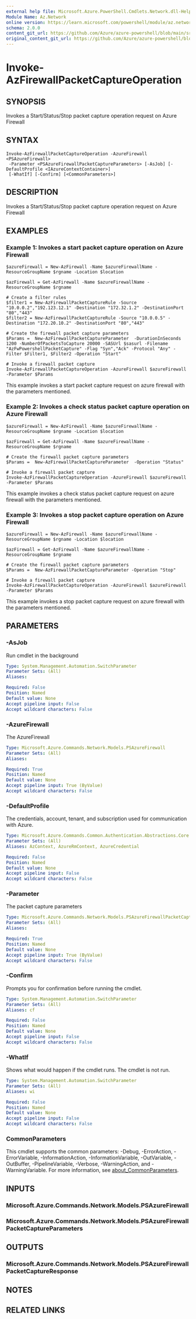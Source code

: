 ```yaml
---
external help file: Microsoft.Azure.PowerShell.Cmdlets.Network.dll-Help.xml
Module Name: Az.Network
online version: https://learn.microsoft.com/powershell/module/az.network/invoke-azfirewallpacketcaptureoperation
schema: 2.0.0
content_git_url: https://github.com/Azure/azure-powershell/blob/main/src/Network/Network/help/Invoke-AzFirewallPacketCaptureOperation.md
original_content_git_url: https://github.com/Azure/azure-powershell/blob/main/src/Network/Network/help/Invoke-AzFirewallPacketCaptureOperation.md
---
```


# Invoke-AzFirewallPacketCaptureOperation

## SYNOPSIS
Invokes a Start/Status/Stop packet capture operation request on Azure Firewall

## SYNTAX

```
Invoke-AzFirewallPacketCaptureOperation -AzureFirewall <PSAzureFirewall>
 -Parameter <PSAzureFirewallPacketCaptureParameters> [-AsJob] [-DefaultProfile <IAzureContextContainer>]
 [-WhatIf] [-Confirm] [<CommonParameters>]
```

## DESCRIPTION
Invokes a Start/Status/Stop packet capture operation request on Azure Firewall

## EXAMPLES

### Example 1:  Invokes a start packet capture operation on Azure Firewall
```
$azureFirewall = New-AzFirewall -Name $azureFirewallName -ResourceGroupName $rgname -Location $location

$azFirewall = Get-AzFirewall -Name $azureFirewallName -ResourceGroupName $rgname

# Create a filter rules
$filter1 = New-AzFirewallPacketCaptureRule -Source "10.0.0.2","192.123.12.1" -Destination "172.32.1.2" -DestinationPort "80","443"
$filter2 = New-AzFirewallPacketCaptureRule -Source "10.0.0.5" -Destination "172.20.10.2" -DestinationPort "80","443"
    
# Create the firewall packet capture parameters
$Params =  New-AzFirewallPacketCaptureParameter  -DurationInSeconds 1200 -NumberOfPacketsToCapture 20000 -SASUrl $sasurl -Filename "AzFwPowershellPacketCapture" -Flag "Syn","Ack" -Protocol "Any" -Filter $Filter1, $Filter2 -Operation "Start"

# Invoke a firewall packet capture
Invoke-AzFirewallPacketCaptureOperation -AzureFirewall $azureFirewall -Parameter $Params
```

This example invokes a start packet capture request on azure firewall with the parameters mentioned.

### Example 2: Invokes a check status packet capture operation on Azure Firewall
```
$azureFirewall = New-AzFirewall -Name $azureFirewallName -ResourceGroupName $rgname -Location $location

$azFirewall = Get-AzFirewall -Name $azureFirewallName -ResourceGroupName $rgname

# Create the firewall packet capture parameters
$Params =  New-AzFirewallPacketCaptureParameter  -Operation "Status"

# Invoke a firewall packet capture
Invoke-AzFirewallPacketCaptureOperation -AzureFirewall $azureFirewall -Parameter $Params
```

This example invokes a check status packet capture request on azure firewall with the parameters mentioned.

### Example 3: Invokes a stop packet capture operation on Azure Firewall
```
$azureFirewall = New-AzFirewall -Name $azureFirewallName -ResourceGroupName $rgname -Location $location

$azFirewall = Get-AzFirewall -Name $azureFirewallName -ResourceGroupName $rgname

# Create the firewall packet capture parameters
$Params =  New-AzFirewallPacketCaptureParameter -Operation "Stop"

# Invoke a firewall packet capture
Invoke-AzFirewallPacketCaptureOperation -AzureFirewall $azureFirewall -Parameter $Params
```

This example invokes a stop packet capture request on azure firewall with the parameters mentioned.


## PARAMETERS

### -AsJob
Run cmdlet in the background

```yaml
Type: System.Management.Automation.SwitchParameter
Parameter Sets: (All)
Aliases:

Required: False
Position: Named
Default value: None
Accept pipeline input: False
Accept wildcard characters: False
```

### -AzureFirewall
The AzureFirewall

```yaml
Type: Microsoft.Azure.Commands.Network.Models.PSAzureFirewall
Parameter Sets: (All)
Aliases:

Required: True
Position: Named
Default value: None
Accept pipeline input: True (ByValue)
Accept wildcard characters: False
```

### -DefaultProfile
The credentials, account, tenant, and subscription used for communication with Azure.

```yaml
Type: Microsoft.Azure.Commands.Common.Authentication.Abstractions.Core.IAzureContextContainer
Parameter Sets: (All)
Aliases: AzContext, AzureRmContext, AzureCredential

Required: False
Position: Named
Default value: None
Accept pipeline input: False
Accept wildcard characters: False
```

### -Parameter
The packet capture parameters

```yaml
Type: Microsoft.Azure.Commands.Network.Models.PSAzureFirewallPacketCaptureParameters
Parameter Sets: (All)
Aliases:

Required: True
Position: Named
Default value: None
Accept pipeline input: True (ByValue)
Accept wildcard characters: False
```

### -Confirm
Prompts you for confirmation before running the cmdlet.

```yaml
Type: System.Management.Automation.SwitchParameter
Parameter Sets: (All)
Aliases: cf

Required: False
Position: Named
Default value: None
Accept pipeline input: False
Accept wildcard characters: False
```

### -WhatIf
Shows what would happen if the cmdlet runs.
The cmdlet is not run.

```yaml
Type: System.Management.Automation.SwitchParameter
Parameter Sets: (All)
Aliases: wi

Required: False
Position: Named
Default value: None
Accept pipeline input: False
Accept wildcard characters: False
```

### CommonParameters
This cmdlet supports the common parameters: -Debug, -ErrorAction, -ErrorVariable, -InformationAction, -InformationVariable, -OutVariable, -OutBuffer, -PipelineVariable, -Verbose, -WarningAction, and -WarningVariable. For more information, see [about_CommonParameters](http://go.microsoft.com/fwlink/?LinkID=113216).

## INPUTS

### Microsoft.Azure.Commands.Network.Models.PSAzureFirewall

### Microsoft.Azure.Commands.Network.Models.PSAzureFirewallPacketCaptureParameters

## OUTPUTS

### Microsoft.Azure.Commands.Network.Models.PSAzureFirewallPacketCaptureResponse

## NOTES

## RELATED LINKS
